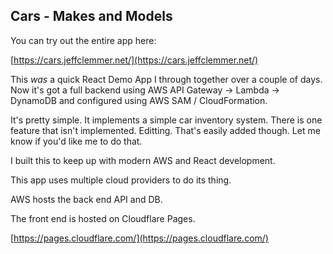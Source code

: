 ## Cars - Makes and Models

You can try out the entire app here:

[https://cars.jeffclemmer.net/](https://cars.jeffclemmer.net/)

This _was_ a quick React Demo App I through together over a couple of days. Now it's got a full backend using AWS API Gateway -> Lambda -> DynamoDB and configured using AWS SAM / CloudFormation.

It's pretty simple. It implements a simple car inventory system. There is one feature that isn't implemented. Editting. That's easily added though. Let me know if you'd like me to do that.

I built this to keep up with modern AWS and React development.

This app uses multiple cloud providers to do its thing.

AWS hosts the back end API and DB.

The front end is hosted on Cloudflare Pages.

[https://pages.cloudflare.com/](https://pages.cloudflare.com/)
